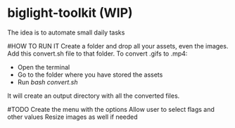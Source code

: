 # biglight-toolkit (WIP)
The idea is to automate small daily tasks

#HOW TO RUN IT
Create a folder and drop all your assets, even the images. Add this convert.sh file to that folder.
To convert .gifs to .mp4:
- Open the terminal
- Go to the folder where you have stored the assets
- Run _bash convert.sh_

It will create an output directory with all the converted files.

#TODO
Create the menu with the options
Allow user to select flags and other values
Resize images as well if needed

